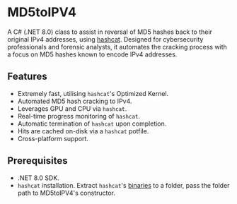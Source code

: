 # MD5toIPV4
A C# (.NET 8.0) class to assist in reversal of MD5 hashes back to their original IPv4 addresses, using [hashcat](https://github.com/hashcat/hashcat).
Designed for cybersecurity professionals and forensic analysts, it automates the cracking process with a focus on MD5 hashes known to encode IPv4 addresses.

## Features

- Extremely fast, utilising ``hashcat``'s Optimized Kernel.
- Automated MD5 hash cracking to IPv4.
- Leverages GPU and CPU via `hashcat`.
- Real-time progress monitoring of `hashcat`.
- Automatic termination of `hashcat` upon completion.
- Hits are cached on-disk via a `hashcat` potfile.
- Cross-platform support.

## Prerequisites

- .NET 8.0 SDK.
- `hashcat` installation. Extract `hashcat`'s [binaries](https://hashcat.net/hashcat/) to a folder, pass the folder path to MD5toIPV4's constructor.
